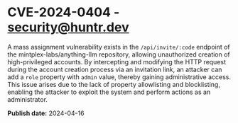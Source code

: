 # CVE-2024-0404 - security@huntr.dev

A mass assignment vulnerability exists in the `/api/invite/:code` endpoint of the mintplex-labs/anything-llm repository, allowing unauthorized creation of high-privileged accounts. By intercepting and modifying the HTTP request during the account creation process via an invitation link, an attacker can add a `role` property with `admin` value, thereby gaining administrative access. This issue arises due to the lack of property allowlisting and blocklisting, enabling the attacker to exploit the system and perform actions as an administrator.

**Publish date:** 2024-04-16
